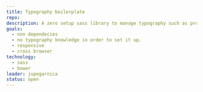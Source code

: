 ```yaml
---
title: Typography boilerplate
repo:
description: A zero setup sass library to manage typography such as profesionals.
goals:
  - non dependecies
  - no typography knowledge in order to set it up.
  - responsive
  - cross browser
technology:
  - sass
  - bower
leader: jupegarnica
status: open
---
```

